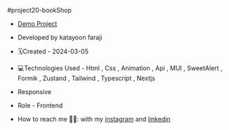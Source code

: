 #project20-bookShop



- [Demo Project](https://project20-book-shop.vercel.app/)

- Developed by katayoon faraji

- 🗓️Created - 2024-03-05

- 💻Technologies Used - Html , Css , Animation , Api , MUI , SweetAlert , Formik , Zustand , Tailwind , Typescript , Nextjs

- Responsive
  
- Role - Frontend

- How to reach me 👩🏻: with my [instagram](https://instagram.com/katayoon_faraji_web) and [linkedin](https://www.linkedin.com/in/katayoon-faraji-web-3b722b207r)
